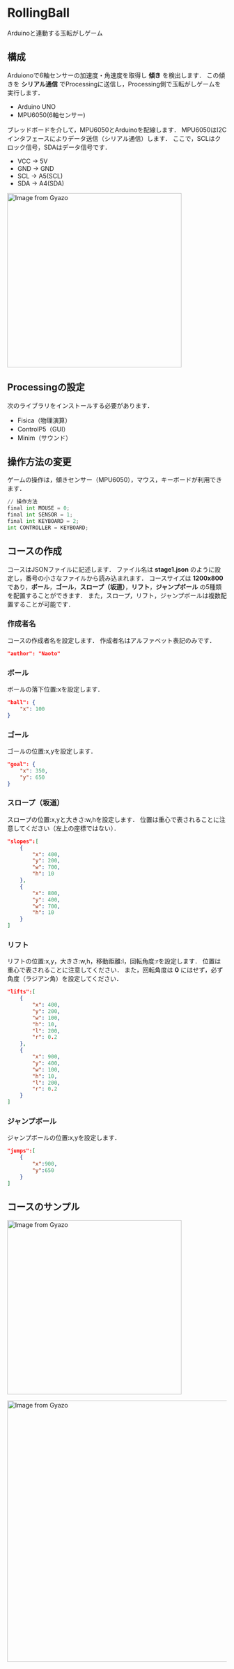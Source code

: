 # RollingBall
Arduinoと連動する玉転がしゲーム

## 構成

Arduionoで6軸センサーの加速度・角速度を取得し **傾き** を検出します．
この傾きを **シリアル通信** でProcessingに送信し，Processing側で玉転がしゲームを実行します．

- Arduino UNO
- MPU6050(6軸センサー)

ブレッドボードを介して，MPU6050とArduinoを配線します．
MPU6050はI2Cインタフェースによりデータ送信（シリアル通信）します．
ここで，SCLはクロック信号，SDAはデータ信号です．

- VCC -> 5V
- GND -> GND
- SCL -> A5(SCL)
- SDA -> A4(SDA)

<a href="https://gyazo.com/7115ed40be43a0723ddb92b48f653cbd"><img src="https://i.gyazo.com/7115ed40be43a0723ddb92b48f653cbd.jpg" alt="Image from Gyazo" width="400"/></a>

## Processingの設定

次のライブラリをインストールする必要があります．

- Fisica（物理演算）
- ControlP5（GUI）
- Minim（サウンド）

## 操作方法の変更

ゲームの操作は，傾きセンサー（MPU6050），マウス，キーボードが利用できます．

```python
// 操作方法
final int MOUSE = 0;
final int SENSOR = 1;
final int KEYBOARD = 2;
int CONTROLLER = KEYBOARD;
```

## コースの作成

コースはJSONファイルに記述します．
ファイル名は **stage1.json** のように設定し，番号の小さなファイルから読み込まれます．
コースサイズは **1200x800** であり，**ボール**，**ゴール**，**スロープ（坂道）**，**リフト**，**ジャンプボール** の5種類を配置することができます．
また，スロープ，リフト，ジャンプボールは複数配置することが可能です．

### 作成者名

コースの作成者名を設定します．
作成者名はアルファベット表記のみです．

```json
"author": "Naoto"
```

### ボール

ボールの落下位置:xを設定します．

```json
"ball": {
	"x": 100
}
```

### ゴール

ゴールの位置:x,yを設定します．

```json
"goal": {
	"x": 350,
	"y": 650
}
```

### スロープ（坂道）

スロープの位置:x,yと大きさ:w,hを設定します．
位置は重心で表されることに注意してください（左上の座標ではない）．

```json
"slopes":[
	{
		"x": 400,
		"y": 200,
		"w": 700,
		"h": 10
	},
	{
		"x": 800,
		"y": 400,
		"w": 700,
		"h": 10
	}
]
```

### リフト

リフトの位置:x,y，大きさ:w,h，移動距離:l，回転角度:rを設定します．
位置は重心で表されることに注意してください．
また，回転角度は **0** にはせず，必ず角度（ラジアン角）を設定してください．

```json
"lifts":[
	{
		"x": 400,
		"y": 200,
		"w": 100,
		"h": 10,
		"l": 200,
		"r": 0.2
	},
	{
		"x": 900,
		"y": 400,
		"w": 100,
		"h": 10,
		"l": 200,
		"r": 0.2
	}
]
```

### ジャンプボール

ジャンプボールの位置:x,yを設定します．

```json
"jumps":[
	{
		"x":900,
		"y":650
	}
]
```

## コースのサンプル

<a href="https://gyazo.com/c36c261522e49fadf0fdbd364d9c72df"><img src="https://i.gyazo.com/c36c261522e49fadf0fdbd364d9c72df.png" alt="Image from Gyazo" width="400"/></a>

<a href="https://gyazo.com/3a77791f91bfbfbdfb5792322af173d1"><img src="https://i.gyazo.com/3a77791f91bfbfbdfb5792322af173d1.gif" alt="Image from Gyazo" width="600"/></a>
